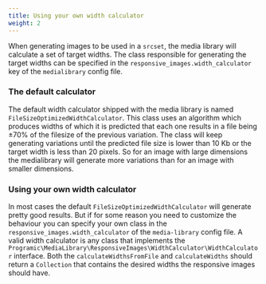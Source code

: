 ```yaml
---
title: Using your own width calculator
weight: 2
---
```


When generating images to be used in a `srcset`, the media library will calculate a set of target widths. The class responsible for generating the target widths can be specified in the `responsive_images.width_calculator` key of the `medialibrary` config file.

### The default calculator

The default width calculator shipped with the media library is named `FileSizeOptimizedWidthCalculator`. This class uses an algorithm which produces widths of which it is predicted that each one results in a file being ±70% of the filesize of the previous variation. The class will keep generating variations until the predicted file size is lower than 10 Kb or the target width is less than 20 pixels.  So for an image with large dimensions the medialibrary will generate more variations than for an image with smaller dimensions.

### Using your own width calculator

In most cases the default `FileSizeOptimizedWidthCalculator` will generate pretty good results. But if for some reason you need to customize the behaviour you can specify your own class  in the `responsive_images.width_calculator` of the `media-library` config file. A valid width calculator is any class that implements the `Programic\MediaLibrary\ResponsiveImages\WidthCalculator\WidthCalculator` interface. Both the `calculateWidthsFromFile` and `calculateWidths` should return a `Collection` that contains the desired widths the responsive images should have.

